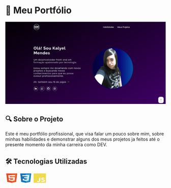 # 👤 Meu Portfólio


![Foto da home do portfólio](./src/imagens/foto-home.png)

## 🔍 Sobre o Projeto
Este é meu portfólio profissional, que visa falar um pouco sobre mim, sobre minhas habilidades e demonstrar alguns dos meus projetos ja feitos até o presente momento da minha carreira como DEV.

## 🛠️ Tecnologias Utilizadas

<div style="display: inline_block">
  <img align="center" alt="HTML" height="30" width="40" src="https://raw.githubusercontent.com/devicons/devicon/master/icons/html5/html5-original.svg">
  <img align="center" alt="CSS" height="30" width="40" src="https://raw.githubusercontent.com/devicons/devicon/master/icons/css3/css3-original.svg">
  <img align="center" alt="Js" height="30" width="40" src="https://raw.githubusercontent.com/devicons/devicon/master/icons/javascript/javascript-plain.svg">
</div>
